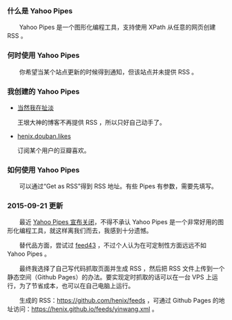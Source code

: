 ### 什么是 Yahoo Pipes

　　Yahoo Pipes 是一个图形化编程工具，支持使用 XPath 从任意的网页创建 RSS 。

### 何时使用 Yahoo Pipes

　　你希望当某个站点更新的时候得到通知，但该站点并未提供 RSS 。

### 我创建的 Yahoo Pipes

* [当然我在扯淡](https://pipes.yahoo.com/pipes/pipe.info?_id=0706d63255253459bc0a855349e44802)

	王垠大神的博客不再提供 RSS ，所以只好自己动手了。

* [henix.douban.likes](https://pipes.yahoo.com/pipes/pipe.info?_id=efecf7a610961d5b46fee0cf0716f967)

	订阅某个用户的豆瓣喜欢。

### 如何使用 Yahoo Pipes

　　可以通过“Get as RSS”得到 RSS 地址。有些 Pipes 有参数，需要先填写。

### 2015-09-21 更新

　　最近 [Yahoo Pipes 宣布关闭](https://web.archive.org/web/20151013144119/http://pipes.yqlblog.net/post/120705592639/pipes-end-of-life-announcement)，不得不承认 Yahoo Pipes 是一个非常好用的图形化编程工具，就这样离我们而去，我感到十分遗憾。

　　替代品方面，尝试过 [feed43](http://feed43.com/) ，不过个人认为在可定制性方面远远不如 Yahoo Pipes 。

　　最终我选择了自己写代码抓取页面并生成 RSS ，然后把 RSS 文件上传到一个静态空间（Github Pages）的办法。要实现定时抓取的话可以在一台 VPS 上运行，为了节省成本，也可以在自己电脑上运行。

　　生成的 RSS：<https://github.com/henix/feeds> ，可通过 Github Pages 的地址访问：<https://henix.github.io/feeds/yinwang.xml> 。
